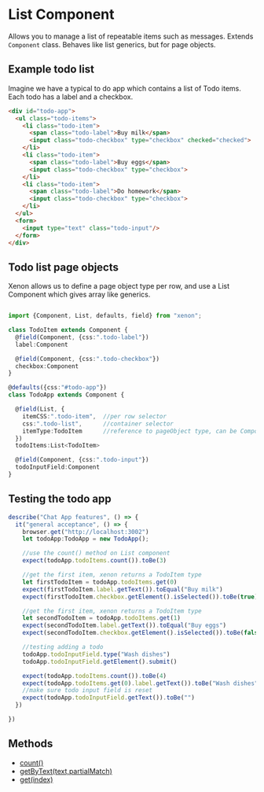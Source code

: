 # List Component
Allows you to manage a list of repeatable items such as messages. Extends `Component` class.
Behaves like list generics, but for page objects.


## Example todo list
Imagine we have a typical to do app which contains a list of Todo items.
Each todo has a label and a checkbox.

```html
<div id="todo-app">
  <ul class="todo-items">
    <li class="todo-item">
      <span class="todo-label">Buy milk</span>
      <input class="todo-checkbox" type="checkbox" checked="checked">
    </li>
    <li class="todo-item">
      <span class="todo-label">Buy eggs</span>
      <input class="todo-checkbox" type="checkbox">
    </li>
    <li class="todo-item">
      <span class="todo-label">Do homework</span>
      <input class="todo-checkbox" type="checkbox">
    </li>
  </ul>
  <form>
    <input type="text" class="todo-input"/>
  </form>
</div>
```

## Todo list page objects
Xenon allows us to define a page object type per row, and use a List Component
which gives array like generics.

```typescript

import {Component, List, defaults, field} from "xenon";

class TodoItem extends Component {
  @field(Component, {css:".todo-label"})
  label:Component

  @field(Component, {css:".todo-checkbox"})
  checkbox:Component
}

@defaults({css:"#todo-app"})
class TodoApp extends Component {

  @field(List, {
    itemCSS:".todo-item",  //per row selector
    css:".todo-list",      //container selector
    itemType:TodoItem      //reference to pageObject type, can be Component also
  })
  todoItems:List<TodoItem>

  @field(Component, {css:".todo-input"})
  todoInputField:Component
}
```

## Testing the todo app
```typescript
describe("Chat App features", () => {
  it("general acceptance", () => {
    browser.get("http://localhost:3002")
    let todoApp:TodoApp = new TodoApp();

    //use the count() method on List component
    expect(todoApp.todoItems.count()).toBe(3)

    //get the first item, xenon returns a TodoItem type
    let firstTodoItem = todoApp.todoItems.get(0)
    expect(firstTodoItem.label.getText()).toEqual("Buy milk")
    expect(firstTodoItem.checkbox.getElement().isSelected()).toBe(true)

    //get the first item, xenon returns a TodoItem type
    let secondTodoItem = todoApp.todoItems.get(1)
    expect(secondTodoItem.label.getText()).toEqual("Buy eggs")
    expect(secondTodoItem.checkbox.getElement().isSelected()).toBe(false)

    //testing adding a todo
    todoApp.todoInputField.type("Wash dishes")
    todoApp.todoInputField.getElement().submit()

    expect(todoApp.todoItems.count()).toBe(4)
    expect(todoApp.todoItems.get(0).label.getText()).toBe("Wash dishes")
    //make sure todo input field is reset
    expect(todoApp.todoInputField.getText()).toBe("")
  })

})

```

## Methods

* [count()](count.md)
* [getByText(text,partialMatch)](get-by-text.md)
* [get(index)](get.md)
